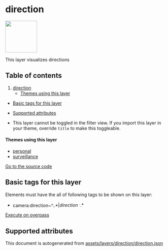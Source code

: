 

 direction 
===========



<img src='https://mapcomplete.osm.be/direction_gradient:var(--catch-detail-color)' height="100px"> 

This layer visualizes directions




## Table of contents

1. [direction](#direction)
      * [Themes using this layer](#themes-using-this-layer)
  - [Basic tags for this layer](#basic-tags-for-this-layer)
  - [Supported attributes](#supported-attributes)





  - This layer cannot be toggled in the filter view. If you import this layer in your theme, override `title` to make this toggleable.




#### Themes using this layer 





  - [personal](https://mapcomplete.osm.be/personal)
  - [surveillance](https://mapcomplete.osm.be/surveillance)


[Go to the source code](../assets/layers/direction/direction.json)



 Basic tags for this layer 
---------------------------



Elements must have the all of following tags to be shown on this layer:



  - camera:direction~^..*$|direction~^..*$


[Execute on overpass](http://overpass-turbo.eu/?Q=%5Bout%3Ajson%5D%5Btimeout%3A90%5D%3B(%20%20%20%20nwr%5B%22camera%3Adirection%22%5D(%7B%7Bbbox%7D%7D)%3B%0A%20%20%20%20nwr%5B%22direction%22%5D(%7B%7Bbbox%7D%7D)%3B%0A)%3Bout%20body%3B%3E%3Bout%20skel%20qt%3B)



 Supported attributes 
----------------------

 

This document is autogenerated from [assets/layers/direction/direction.json](https://github.com/pietervdvn/MapComplete/blob/develop/assets/layers/direction/direction.json)